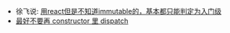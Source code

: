 - 徐飞说: [用react但是不知道immutable的，基本都只能判定为入门级](http://weibo.com/1858846672/E0UPGcHPh?ref=collection&type=comment)
- ​[最好不要再 constructor 里 dispatch](https://github.com/reactjs/react-redux/issues/129)